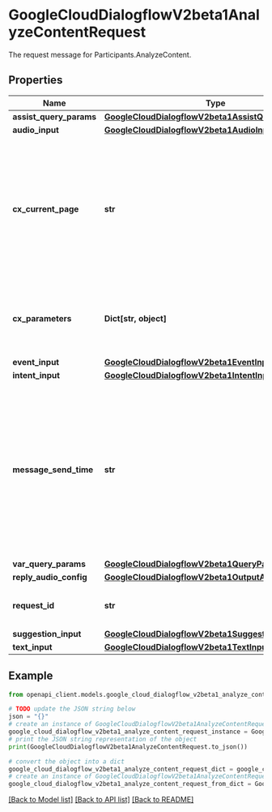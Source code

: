 # GoogleCloudDialogflowV2beta1AnalyzeContentRequest

The request message for Participants.AnalyzeContent.

## Properties

Name | Type | Description | Notes
------------ | ------------- | ------------- | -------------
**assist_query_params** | [**GoogleCloudDialogflowV2beta1AssistQueryParameters**](GoogleCloudDialogflowV2beta1AssistQueryParameters.md) |  | [optional] 
**audio_input** | [**GoogleCloudDialogflowV2beta1AudioInput**](GoogleCloudDialogflowV2beta1AudioInput.md) |  | [optional] 
**cx_current_page** | **str** | The unique identifier of the CX page to override the &#x60;current_page&#x60; in the session. Format: &#x60;projects//locations//agents//flows//pages/&#x60;. If &#x60;cx_current_page&#x60; is specified, the previous state of the session will be ignored by Dialogflow CX, including the previous page and the previous session parameters. In most cases, &#x60;cx_current_page&#x60; and &#x60;cx_parameters&#x60; should be configured together to direct a session to a specific state. Note: this field should only be used if you are connecting to a Dialogflow CX agent. | [optional] 
**cx_parameters** | **Dict[str, object]** | Additional parameters to be put into Dialogflow CX session parameters. To remove a parameter from the session, clients should explicitly set the parameter value to null. Note: this field should only be used if you are connecting to a Dialogflow CX agent. | [optional] 
**event_input** | [**GoogleCloudDialogflowV2beta1EventInput**](GoogleCloudDialogflowV2beta1EventInput.md) |  | [optional] 
**intent_input** | [**GoogleCloudDialogflowV2beta1IntentInput**](GoogleCloudDialogflowV2beta1IntentInput.md) |  | [optional] 
**message_send_time** | **str** | Optional. The send time of the message from end user or human agent&#39;s perspective. It is used for identifying the same message under one participant. Given two messages under the same participant: * If send time are different regardless of whether the content of the messages are exactly the same, the conversation will regard them as two distinct messages sent by the participant. * If send time is the same regardless of whether the content of the messages are exactly the same, the conversation will regard them as same message, and ignore the message received later. If the value is not provided, a new request will always be regarded as a new message without any de-duplication. | [optional] 
**var_query_params** | [**GoogleCloudDialogflowV2beta1QueryParameters**](GoogleCloudDialogflowV2beta1QueryParameters.md) |  | [optional] 
**reply_audio_config** | [**GoogleCloudDialogflowV2beta1OutputAudioConfig**](GoogleCloudDialogflowV2beta1OutputAudioConfig.md) |  | [optional] 
**request_id** | **str** | A unique identifier for this request. Restricted to 36 ASCII characters. A random UUID is recommended. This request is only idempotent if a &#x60;request_id&#x60; is provided. | [optional] 
**suggestion_input** | [**GoogleCloudDialogflowV2beta1SuggestionInput**](GoogleCloudDialogflowV2beta1SuggestionInput.md) |  | [optional] 
**text_input** | [**GoogleCloudDialogflowV2beta1TextInput**](GoogleCloudDialogflowV2beta1TextInput.md) |  | [optional] 

## Example

```python
from openapi_client.models.google_cloud_dialogflow_v2beta1_analyze_content_request import GoogleCloudDialogflowV2beta1AnalyzeContentRequest

# TODO update the JSON string below
json = "{}"
# create an instance of GoogleCloudDialogflowV2beta1AnalyzeContentRequest from a JSON string
google_cloud_dialogflow_v2beta1_analyze_content_request_instance = GoogleCloudDialogflowV2beta1AnalyzeContentRequest.from_json(json)
# print the JSON string representation of the object
print(GoogleCloudDialogflowV2beta1AnalyzeContentRequest.to_json())

# convert the object into a dict
google_cloud_dialogflow_v2beta1_analyze_content_request_dict = google_cloud_dialogflow_v2beta1_analyze_content_request_instance.to_dict()
# create an instance of GoogleCloudDialogflowV2beta1AnalyzeContentRequest from a dict
google_cloud_dialogflow_v2beta1_analyze_content_request_from_dict = GoogleCloudDialogflowV2beta1AnalyzeContentRequest.from_dict(google_cloud_dialogflow_v2beta1_analyze_content_request_dict)
```
[[Back to Model list]](../README.md#documentation-for-models) [[Back to API list]](../README.md#documentation-for-api-endpoints) [[Back to README]](../README.md)



